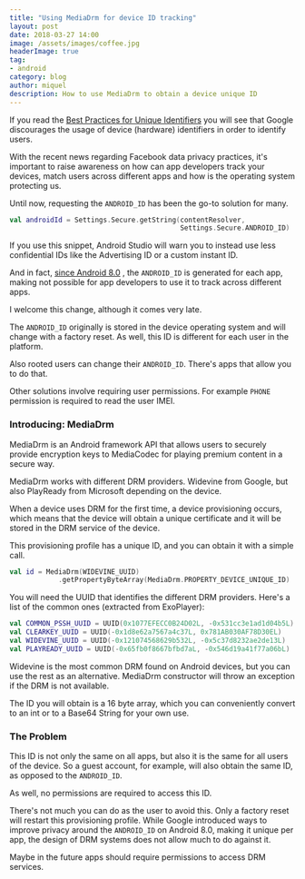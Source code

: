 ```yaml
---
title: "Using MediaDrm for device ID tracking"
layout: post
date: 2018-03-27 14:00
image: /assets/images/coffee.jpg
headerImage: true
tag:
- android
category: blog
author: miquel
description: How to use MediaDrm to obtain a device unique ID
---
```


If you read the [Best Practices for Unique Identifiers](https://developer.android.com/training/articles/user-data-ids.html)
you will see that Google discourages the usage of device (hardware) identifiers
in order to identify users.

With the recent news regarding Facebook data privacy practices, it's important
to raise awareness on how can app developers track your devices, match users
across different apps and how is the operating system protecting us.

Until now, requesting the `ANDROID_ID` has been the go-to solution for many.

```kotlin
val androidId = Settings.Secure.getString(contentResolver,
                                          Settings.Secure.ANDROID_ID)
```

If you use this snippet, Android Studio will warn you to instead use less
confidential IDs like the Advertising ID or a custom instant ID.

And in fact, [since Android 8.0](https://developer.android.com/reference/android/provider/Settings.Secure.html#ANDROID_ID)
, the `ANDROID_ID` is generated for each app, making not possible for app
developers to use it to track across different apps.

I welcome this change, although it comes very late.

The `ANDROID_ID` originally is stored in the device operating system and will
change with a factory reset. As well, this ID is different for each
user in the platform.

Also rooted users can change their `ANDROID_ID`. There's apps that allow you
to do that.

Other solutions involve requiring user permissions. For example `PHONE`
permission is required to read the user IMEI.

### Introducing: MediaDrm

MediaDrm is an Android framework API that allows users to securely provide
encryption keys to MediaCodec for playing premium content in a secure way.

MediaDrm works with different DRM providers. Widevine from Google, but also
PlayReady from Microsoft depending on the device.

When a device uses DRM for the first time, a device provisioning occurs, which
means that the device will obtain a unique certificate and it will be stored
in the DRM service of the device.

This provisioning profile has a unique ID, and you can obtain it with a simple
call.

```kotlin
val id = MediaDrm(WIDEVINE_UUID)
            .getPropertyByteArray(MediaDrm.PROPERTY_DEVICE_UNIQUE_ID)
```

You will need the UUID that identifies the different DRM providers. Here's a
list of the common ones (extracted from ExoPlayer):

```kotlin
val COMMON_PSSH_UUID = UUID(0x1077EFECC0B24D02L, -0x531cc3e1ad1d04b5L)
val CLEARKEY_UUID = UUID(-0x1d8e62a7567a4c37L, 0x781AB030AF78D30EL)
val WIDEVINE_UUID = UUID(-0x121074568629b532L, -0x5c37d8232ae2de13L)
val PLAYREADY_UUID = UUID(-0x65fb0f8667bfbd7aL, -0x546d19a41f77a06bL)
```

Widevine is the most common DRM found on Android devices, but you can use the
rest as an alternative. MediaDrm constructor will throw an exception if the DRM
is not available.

The ID you will obtain is a 16 byte array, which you can conveniently convert
to an int or to a Base64 String for your own use.

### The Problem

This ID is not only the same on all apps, but also it is the same for all
users of the device. So a guest account, for example, will also obtain the same
ID, as opposed to the `ANDROID_ID`.

As well, no permissions are required to access this ID.

There's not much you can do as the user to avoid this. Only a factory reset will
restart this provisioning profile. While Google introduced ways to improve
privacy around the `ANDROID_ID` on Android 8.0, making it unique per app,
the design of DRM systems does not allow much to do against it.

Maybe in the future apps should require permissions to access DRM services.

